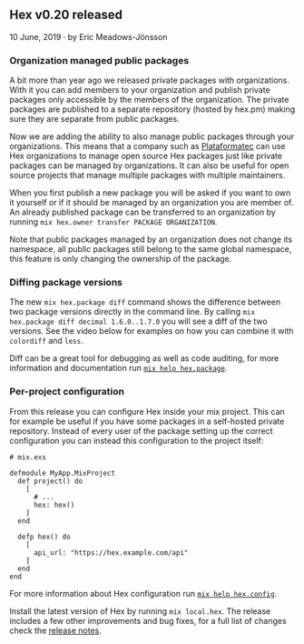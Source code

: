 ## Hex v0.20 released

<div class="subtitle"><time datetime="2019-06-10T00:00:00Z">10 June, 2019</time> · by Eric Meadows-Jönsson</div>

### Organization managed public packages

A bit more than year ago we released private packages with organizations. With it you can add members to your organization and publish private packages only accessible by the members of the organization. The private packages are published to a separate repository (hosted by hex.pm) making sure they are separate from public packages.

Now we are adding the ability to also manage public packages through your organizations. This means that a company such as [Plataformatec](/orgs/plataformatec) can use Hex organizations to manage open source Hex packages just like private packages can be managed by organizations. It can also be useful for open source projects that manage multiple packages with multiple maintainers.

When you first publish a new package you will be asked if you want to own it yourself or if it should be managed by an organization you are member of. An already published package can be transferred to an organization by running `mix hex.owner transfer PACKAGE ORGANIZATION`.

Note that public packages managed by an organization does not change its namespace, all public packages still belong to the same global namespace, this feature is only changing the ownership of the package.

### Diffing package versions

The new `mix hex.package diff` command shows the difference between two package versions directly in the command line. By calling `mix hex.package diff decimal 1.6.0..1.7.0` you will see a diff of the two versions. See the video below for examples on how you can combine it with `colordiff` and `less`.

<script id="asciicast-249929" src="https://asciinema.org/a/249929.js" async data-rows="20"></script>

Diff can be a great tool for debugging as well as code auditing, for more information and documentation run [`mix help hex.package`](https://hexdocs.pm/hex/Mix.Tasks.Hex.Package.html).

### Per-project configuration

From this release you can configure Hex inside your mix project. This can for example be useful if you have some packages in a self-hosted private repository. Instead of every user of the package setting up the correct configuration you can instead this configuration to the project itself:

```
# mix.exs

defmodule MyApp.MixProject
  def project() do
    [
      # ...
      hex: hex()
    ]
  end

  defp hex() do
    [
      api_url: "https://hex.example.com/api"
    ]
  end
end
```

For more information about Hex configuration run [`mix help hex.config`](https://hexdocs.pm/hex/Mix.Tasks.Hex.Config.html).

Install the latest version of Hex by running `mix local.hex`. The release includes a few other improvements and bug fixes, for a full list of changes check the [release notes](https://github.com/hexpm/hex/releases/tag/v0.20.0).
